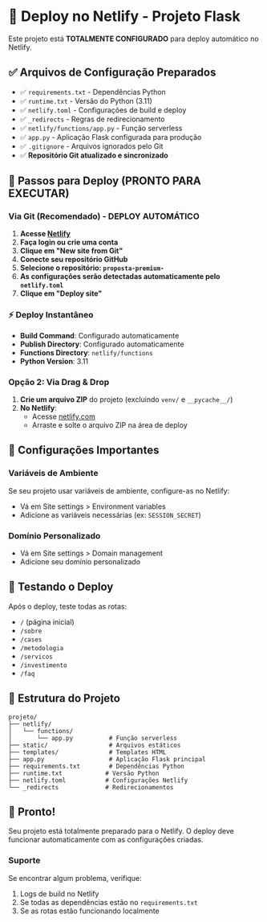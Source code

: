 # 🚀 Deploy no Netlify - Projeto Flask

Este projeto está **TOTALMENTE CONFIGURADO** para deploy automático no Netlify.

## ✅ Arquivos de Configuração Preparados

- ✅ `requirements.txt` - Dependências Python
- ✅ `runtime.txt` - Versão do Python (3.11)
- ✅ `netlify.toml` - Configurações de build e deploy
- ✅ `_redirects` - Regras de redirecionamento
- ✅ `netlify/functions/app.py` - Função serverless
- ✅ `app.py` - Aplicação Flask configurada para produção
- ✅ `.gitignore` - Arquivos ignorados pelo Git
- ✅ **Repositório Git atualizado e sincronizado**

## 🎯 Passos para Deploy (PRONTO PARA EXECUTAR)

### Via Git (Recomendado) - DEPLOY AUTOMÁTICO

1. **Acesse [Netlify](https://netlify.com)**
2. **Faça login ou crie uma conta**
3. **Clique em "New site from Git"**
4. **Conecte seu repositório GitHub**
5. **Selecione o repositório: `proposta-premium-`**
6. **As configurações serão detectadas automaticamente pelo `netlify.toml`**
7. **Clique em "Deploy site"**

### ⚡ Deploy Instantâneo
- **Build Command**: Configurado automaticamente
- **Publish Directory**: Configurado automaticamente  
- **Functions Directory**: `netlify/functions`
- **Python Version**: 3.11

### Opção 2: Via Drag & Drop

1. **Crie um arquivo ZIP** do projeto (excluindo `venv/` e `__pycache__/`)
2. **No Netlify**:
   - Acesse [netlify.com](https://netlify.com)
   - Arraste e solte o arquivo ZIP na área de deploy

## 🔧 Configurações Importantes

### Variáveis de Ambiente
Se seu projeto usar variáveis de ambiente, configure-as no Netlify:
- Vá em Site settings > Environment variables
- Adicione as variáveis necessárias (ex: `SESSION_SECRET`)

### Domínio Personalizado
- Vá em Site settings > Domain management
- Adicione seu domínio personalizado

## 🧪 Testando o Deploy

Após o deploy, teste todas as rotas:
- `/` (página inicial)
- `/sobre`
- `/cases`
- `/metodologia`
- `/servicos`
- `/investimento`
- `/faq`

## 📝 Estrutura do Projeto

```
projeto/
├── netlify/
│   └── functions/
│       └── app.py          # Função serverless
├── static/                 # Arquivos estáticos
├── templates/              # Templates HTML
├── app.py                  # Aplicação Flask principal
├── requirements.txt        # Dependências Python
├── runtime.txt            # Versão Python
├── netlify.toml           # Configurações Netlify
└── _redirects             # Redirecionamentos
```

## 🎉 Pronto!

Seu projeto está totalmente preparado para o Netlify. O deploy deve funcionar automaticamente com as configurações criadas.

### Suporte
Se encontrar algum problema, verifique:
1. Logs de build no Netlify
2. Se todas as dependências estão no `requirements.txt`
3. Se as rotas estão funcionando localmente